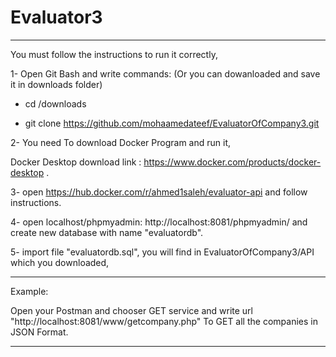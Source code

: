# Evaluator3
-----------------------------------------------------------------------------------------------------------------

You must follow the instructions to run it correctly,

1- Open Git Bash and write commands: (Or you can dowanloaded and save it in downloads folder)
   
   - cd /downloads
   
   - git clone https://github.com/mohaamedateef/EvaluatorOfCompany3.git

2- You need To download Docker Program and run it,

  Docker Desktop download link : https://www.docker.com/products/docker-desktop .

3- open https://hub.docker.com/r/ahmed1saleh/evaluator-api and follow instructions.

4- open localhost/phpmyadmin: http://localhost:8081/phpmyadmin/ and create new database with name "evaluatordb".

5- import file "evaluatordb.sql", you will find in EvaluatorOfCompany3/API which you downloaded,

-----------------------------------------------------------------------------------------------------------------
Example:

Open your Postman and chooser GET service and write url 
"http://localhost:8081/www/getcompany.php" To GET all the companies in JSON Format.

-------------------------------------------------------------------------------------------------------------------
